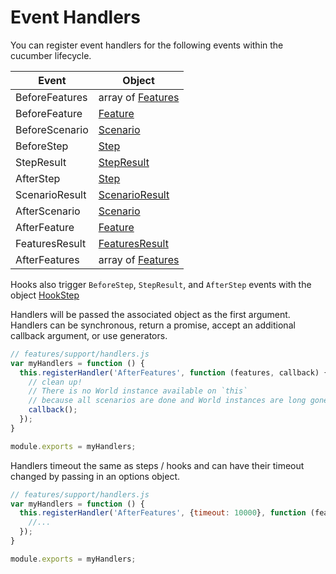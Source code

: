 # Event Handlers

You can register event handlers for the following events within the cucumber lifecycle.

| Event          | Object                                            |
|----------------|-----------------------------------------------------------|
| BeforeFeatures | array of [Features](lib/cucumber/ast/feature.js)          |
| BeforeFeature  | [Feature](lib/cucumber/ast/feature.js)                    |
| BeforeScenario | [Scenario](lib/cucumber/ast/scenario.js)                  |
| BeforeStep     | [Step](lib/cucumber/ast/step.js)                          |
| StepResult     | [StepResult](lib/cucumber/runtime/step_result.js)         |
| AfterStep      | [Step](lib/cucumber/ast/step.js)                          |
| ScenarioResult | [ScenarioResult](lib/cucumber/runtime/scenario_result.js) |
| AfterScenario  | [Scenario](lib/cucumber/ast/scenario.js)                  |
| AfterFeature   | [Feature](lib/cucumber/ast/feature.js)                    |
| FeaturesResult | [FeaturesResult](lib/cucumber/runtime/features_result.js) |
| AfterFeatures  | array of [Features](lib/cucumber/ast/feature.js)          |

Hooks also trigger `BeforeStep`, `StepResult`, and `AfterStep` events with the object
[HookStep](lib/cucumber/ast/hook_step.js)

Handlers will be passed the associated object as the first argument.
Handlers can be synchronous, return a promise, accept an additional callback argument, or use generators.

```javascript
// features/support/handlers.js
var myHandlers = function () {
  this.registerHandler('AfterFeatures', function (features, callback) {
    // clean up!
    // There is no World instance available on `this`
    // because all scenarios are done and World instances are long gone.
    callback();
  });
}

module.exports = myHandlers;
```

Handlers timeout the same as steps / hooks and can have their timeout changed
by passing in an options object.

```javascript
// features/support/handlers.js
var myHandlers = function () {
  this.registerHandler('AfterFeatures', {timeout: 10000}, function (features, callback) {
    //...
  });
}

module.exports = myHandlers;
```
